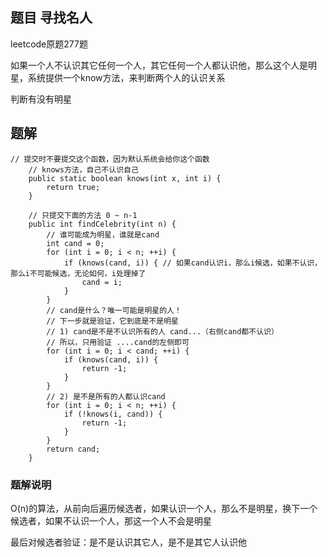 ## 题目 寻找名人
leetcode原题277题

如果一个人不认识其它任何一个人，其它任何一个人都认识他，那么这个人是明星，系统提供一个know方法，来判断两个人的认识关系

判断有没有明星

## 题解
```
// 提交时不要提交这个函数，因为默认系统会给你这个函数
	// knows方法，自己不认识自己
	public static boolean knows(int x, int i) {
		return true;
	}

	// 只提交下面的方法 0 ~ n-1
	public int findCelebrity(int n) {
		// 谁可能成为明星，谁就是cand
		int cand = 0;
		for (int i = 0; i < n; ++i) {
			if (knows(cand, i)) { // 如果cand认识i，那么i候选，如果不认识，那么i不可能候选，无论如何，i处理掉了
				cand = i;
			}
		}
		// cand是什么？唯一可能是明星的人！
		// 下一步就是验证，它到底是不是明星
		// 1) cand是不是不认识所有的人 cand...（右侧cand都不认识）
		// 所以，只用验证 ....cand的左侧即可
		for (int i = 0; i < cand; ++i) {
			if (knows(cand, i)) {
				return -1;
			}
		}
		// 2) 是不是所有的人都认识cand
		for (int i = 0; i < n; ++i) {
			if (!knows(i, cand)) {
				return -1;
			}
		}
		return cand;
	}
```
### 题解说明
O(n)的算法，从前向后遍历候选者，如果认识一个人，那么不是明星，换下一个候选者，如果不认识一个人，那这一个人不会是明星

最后对候选者验证：是不是认识其它人，是不是其它人认识他